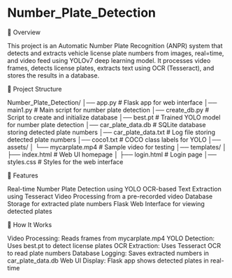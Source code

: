# Number_Plate_Detection
📌 Overview

This project is an Automatic Number Plate Recognition (ANPR) system that detects and extracts vehicle license plate numbers from images, real=time, and video feed using YOLOv7 deep learning model. It processes video frames, detects license plates, extracts text using OCR (Tesseract), and stores the results in a database.

📂 Project Structure

Number_Plate_Detection/
│── app.py                 # Flask app for web interface
│── main1.py               # Main script for number plate detection
│── create_db.py           # Script to create and initialize database
│── best.pt                # Trained YOLO model for number plate detection
│── car_plate_data.db      # SQLite database storing detected plate numbers
│── car_plate_data.txt     # Log file storing detected plate numbers
│── coco1.txt              # COCO class labels for YOLO
│── assets/
│   └── mycarplate.mp4     # Sample video for testing
│── templates/
│   ├── index.html         # Web UI homepage
│   ├── login.html         # Login page
│── styles.css             # Styles for the web interface

🚀 Features

Real-time Number Plate Detection using YOLO
OCR-based Text Extraction using Tesseract
Video Processing from a pre-recorded video
Database Storage for extracted plate numbers
Flask Web Interface for viewing detected plates

🎯 How It Works

Video Processing: Reads frames from mycarplate.mp4
YOLO Detection: Uses best.pt to detect license plates
OCR Extraction: Uses Tesseract OCR to read plate numbers
Database Logging: Saves extracted numbers in car_plate_data.db
Web UI Display: Flask app shows detected plates in real-time